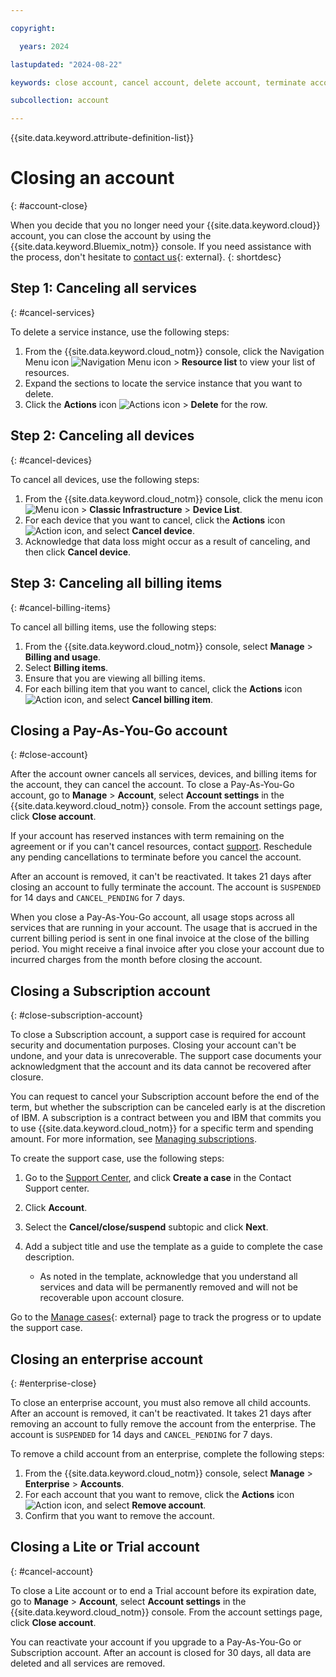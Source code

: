 ```yaml
---

copyright:

  years: 2024

lastupdated: "2024-08-22"

keywords: close account, cancel account, delete account, terminate account

subcollection: account

---
```


{{site.data.keyword.attribute-definition-list}}


# Closing an account
{: #account-close}

When you decide that you no longer need your {{site.data.keyword.cloud}} account, you can close the account by using the {{site.data.keyword.Bluemix_notm}} console. If you need assistance with the process, don't hesitate to [contact us](/unifiedsupport/supportcenter){: external}.
{: shortdesc}

## Step 1: Canceling all services
{: #cancel-services}

To delete a service instance, use the following steps:
1. From the {{site.data.keyword.cloud_notm}} console, click the Navigation Menu icon ![Navigation Menu icon](../icons/icon_hamburger.svg "Menu") > **Resource list** to view your list of resources.
2. Expand the sections to locate the service instance that you want to delete.
3. Click the **Actions** icon ![Actions icon](../icons/action-menu-icon.svg "Actions") > **Delete** for the row.

## Step 2: Canceling all devices
{: #cancel-devices}

To cancel all devices, use the following steps:
1. From the {{site.data.keyword.cloud_notm}} console, click the menu icon ![Menu icon](../../icons/icon_hamburger.svg) > **Classic Infrastructure** > **Device List**.
1. For each device that you want to cancel, click the **Actions** icon ![Action icon](../icons/action-menu-icon.svg "Actions"), and select **Cancel device**.
1. Acknowledge that data loss might occur as a result of canceling, and then click **Cancel device**.

## Step 3: Canceling all billing items
{: #cancel-billing-items}

To cancel all billing items, use the following steps:
1. From the {{site.data.keyword.cloud_notm}} console, select **Manage** > **Billing and usage**.
1. Select **Billing items**.
1. Ensure that you are viewing all billing items.
1. For each billing item that you want to cancel, click the **Actions** icon ![Action icon](../icons/action-menu-icon.svg "Actions"), and select **Cancel billing item**.

## Closing a Pay-As-You-Go account
{: #close-account}

After the account owner cancels all services, devices, and billing items for the account, they can cancel the account. To close a Pay-As-You-Go account, go to **Manage** > **Account**, select **Account settings** in the {{site.data.keyword.cloud_notm}} console. From the account settings page, click **Close account**.

If your account has reserved instances with term remaining on the agreement or if you can't cancel resources, contact [support](/unifiedsupport/supportcenter). Reschedule any pending cancellations to terminate before you cancel the account.

After an account is removed, it can't be reactivated. It takes 21 days after closing an account to fully terminate the account. The account is `SUSPENDED` for 14 days and `CANCEL_PENDING` for 7 days.

When you close a Pay-As-You-Go account, all usage stops across all services that are running in your account. The usage that is accrued in the current billing period is sent in one final invoice at the close of the billing period. You might receive a final invoice after you close your account due to incurred charges from the month before closing the account.

## Closing a Subscription account
{: #close-subscription-account}

To close a Subscription account, a support case is required for account security and documentation purposes. Closing your account can't be undone, and your data is unrecoverable. The support case documents your acknowledgment that the account and its data cannot be recovered after closure.

You can request to cancel your Subscription account before the end of the term, but whether the subscription can be canceled early is at the discretion of IBM. A subscription is a contract between you and IBM that commits you to use {{site.data.keyword.cloud_notm}} for a specific term and spending amount. For more information, see [Managing subscriptions](/docs/billing-usage?topic=billing-usage-subscriptions).

To create the support case, use the following steps:
1. Go to the [Support Center](/unifiedsupport/supportcenter), and click **Create a case** in the Contact Support center.
1. Click **Account**.
1. Select the **Cancel/close/suspend** subtopic and click **Next**.
1. Add a subject title and use the template as a guide to complete the case description.

   * As noted in the template, acknowledge that you understand all services and data will be permanently removed and will not be recoverable upon account closure.

Go to the [Manage cases](/unifiedsupport/cases/manage){: external} page to track the progress or to update the support case.

## Closing an enterprise account
{: #enterprise-close}

To close an enterprise account, you must also remove all child accounts. After an account is removed, it can't be reactivated. It takes 21 days after removing an account to fully remove the account from the enterprise. The account is `SUSPENDED` for 14 days and `CANCEL_PENDING` for 7 days.

To remove a child account from an enterprise, complete the following steps:
1. From the {{site.data.keyword.cloud_notm}} console, select **Manage** > **Enterprise** > **Accounts**.
1. For each account that you want to remove, click the **Actions** icon ![Action icon](../icons/action-menu-icon.svg "Actions"), and select **Remove account**.
1. Confirm that you want to remove the account.

## Closing a Lite or Trial account
{: #cancel-account}

To close a Lite account or to end a Trial account before its expiration date, go to **Manage** > **Account**, select **Account settings** in the {{site.data.keyword.cloud_notm}} console. From the account settings page, click **Close account**.

You can reactivate your account if you upgrade to a Pay-As-You-Go or Subscription account. After an account is closed for 30 days, all data are deleted and all services are removed.
